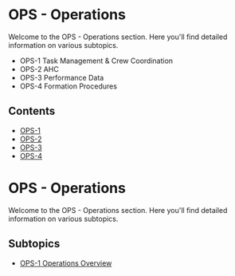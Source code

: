 # OPS - Operations

Welcome to the OPS - Operations section. Here you'll find detailed information on various subtopics.
- OPS-1 Task Management & Crew Coordination
- OPS-2 AHC
- OPS-3 Performance Data
- OPS-4 Formation Procedures

## Contents

- [OPS-1
](ops-1.md)
- [OPS-2
](ops-2.md)
- [OPS-3
](ops-3.md)
- [OPS-4
](ops-4.md)

# OPS - Operations

Welcome to the OPS - Operations section. Here you'll find detailed information on various subtopics.

## Subtopics

- [OPS-1 Operations Overview](ops-1.md)
